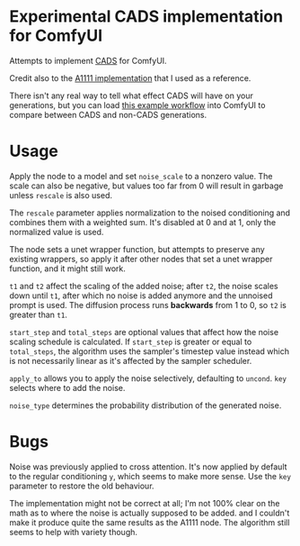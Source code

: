 # Experimental CADS implementation for ComfyUI

Attempts to implement [CADS](https://arxiv.org/abs/2310.17347) for ComfyUI.

Credit also to the [A1111 implementation](https://github.com/v0xie/sd-webui-cads/tree/main) that I used as a reference.

There isn't any real way to tell what effect CADS will have on your generations, but you can load [this example workflow](workflows/CADScompare.json?raw=1) into ComfyUI to compare between CADS and non-CADS generations.

# Usage

Apply the node to a model and set `noise_scale` to a nonzero value. The scale can also be negative, but values too far from 0 will result in garbage unless `rescale` is also used.

The `rescale` parameter applies normalization to the noised conditioning and combines them with a weighted sum. It's disabled at 0 and at 1, only the normalized value is used.

The node sets a unet wrapper function, but attempts to preserve any existing wrappers, so apply it after other nodes that set a unet wrapper function, and it might still work.

`t1` and `t2` affect the scaling of the added noise; after `t2`, the noise scales down until `t1`, after which no noise is added anymore and the unnoised prompt is used. The diffusion process runs **backwards** from 1 to 0, so `t2` is greater than `t1`.

`start_step` and `total_steps` are optional values that affect how the noise scaling schedule is calculated. If `start_step` is greater or equal to `total_steps`, the algorithm uses the sampler's timestep value instead which is not necessarily linear as it's affected by the sampler scheduler.


`apply_to` allows you to apply the noise selectively, defaulting to `uncond`. `key` selects where to add the noise.

`noise_type` determines the probability distribution of the generated noise.

# Bugs

Noise was previously applied to cross attention. It's now applied by default to the regular conditioning `y`, which seems to make more sense. Use the `key` parameter to restore the old behaviour.

The implementation might not be correct at all; I'm not 100% clear on the math as to where the noise is actually supposed to be added.
and I couldn't make it produce quite the same results as the A1111 node. The algorithm still seems to help with variety though.
